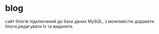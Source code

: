 # blog
сайт блогів підключений до бази даних MySQL, з можливістю додавати блоги,редагувати їх та видаляти.
